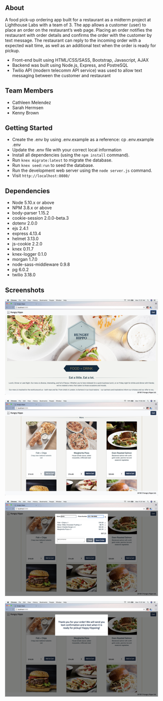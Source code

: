 ## About
A food pick-up ordering app built for a restaurant as a midterm project at Lighthouse Labs with a team of 3.
The app allows a customer (user) to place an order on the restaurant’s web page. Placing an order notifies 
the restaurant with order details and confirms the order with the customer by text message. The restaurant can 
reply to the incoming order with a expected wait time, as well as an additional text when the order is ready for pickup.

- Front-end built using HTML/CSS/SASS, Bootstrap, Javascript, AJAX
- Backend was built using Node.js, Express, and PostreSQL
- Twilio API (modern telecomm API service) was used to allow text messaging between the customer and restaurant

## Team Members
- Cathleen Melendez
- Sarah Hermsen
- Kenny Brown

## Getting Started
- Create the .env by using .env.example as a reference: cp .env.example .env
- Update the .env file with your correct local information
- Install all dependencies (using the `npm install` command).
- Run `knex migrate:latest` to migrate the database.
- Run `knex seed:run` to seed the database.
- Run the development web server using the `node server.js` command.
- Visit `http://localhost:8080/`

## Dependencies

- Node 5.10.x or above
- NPM 3.8.x or above
- body-parser 1.15.2
- cookie-session 2.0.0-beta.3
- dotenv 2.0.0
- ejs 2.4.1
- express 4.13.4
- helmet 3.13.0
- js-cookie 2.2.0
- knex 0.11.7
- knex-logger 0.1.0
- morgan 1.7.0
- node-sass-middleware 0.9.8
- pg 6.0.2
- twilio 3.18.0

## Screenshots

![Home page](https://github.com/hellocathleen/Food-Pickup-Ordering-App/blob/master/images/Home.png?raw=true)

![Add an item to your cart](https://github.com/hellocathleen/Food-Pickup-Ordering-App/blob/master/images/addtocart.jpeg?raw=true)

![View items in your cart](https://github.com/hellocathleen/Food-Pickup-Ordering-App/blob/master/images/cart.png?raw=true)

![Thank-you after sending order](https://github.com/hellocathleen/Food-Pickup-Ordering-App/blob/master/images/Thank-you.png?raw=true)